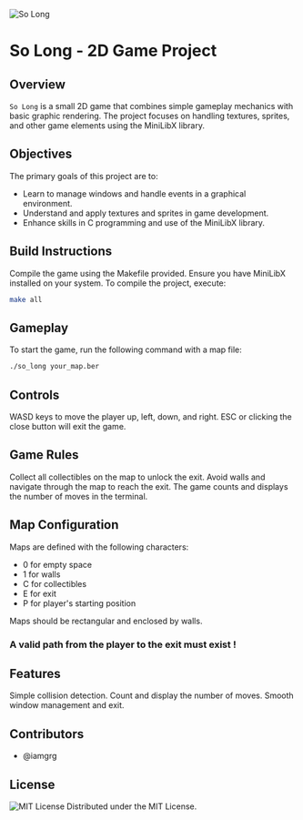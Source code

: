 ![So Long](https://github.com/iamgrg/so_long/assets/80717523/81abc4f6-061f-4e2d-986f-57284bdc7049)

# So Long - 2D Game Project

## Overview

`So Long` is a small 2D game that combines simple gameplay mechanics with basic graphic rendering. The project focuses on handling textures, sprites, and other game elements using the MiniLibX library.

## Objectives

The primary goals of this project are to:
- Learn to manage windows and handle events in a graphical environment.
- Understand and apply textures and sprites in game development.
- Enhance skills in C programming and use of the MiniLibX library.

## Build Instructions

Compile the game using the Makefile provided. Ensure you have MiniLibX installed on your system. To compile the project, execute:

```bash
make all
```

##  Gameplay
To start the game, run the following command with a map file:

```bash
./so_long your_map.ber
```

## Controls

WASD keys to move the player up, left, down, and right.
ESC or clicking the close button will exit the game.

##  Game Rules
Collect all collectibles on the map to unlock the exit.
Avoid walls and navigate through the map to reach the exit.
The game counts and displays the number of moves in the terminal.

## Map Configuration

Maps are defined with the following characters:

- 0 for empty space
- 1 for walls
- C for collectibles
- E for exit
- P for player's starting position

Maps should be rectangular and enclosed by walls. 

### A valid path from the player to the exit must exist !

##  Features

Simple collision detection.
Count and display the number of moves.
Smooth window management and exit.

##  Contributors

- @iamgrg

## License

![MIT License](https://img.shields.io/badge/license-MIT-green)
Distributed under the MIT License.
